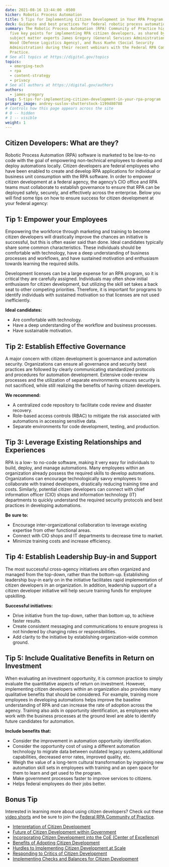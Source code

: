 ```yaml
---
date: 2021-08-16 13:44:00 -0500
kicker: Robotic Process Automation
title: 5 Tips for Implementing Citizen Development in Your RPA Program
deck: Guidance and best practices for federal robotic process automation programs looking to operationalize citizen developers
summary: The Robotic Process Automation (RPA) Community of Practice highlights
  five key points for implementing RPA citizen developers, as shared by federal
  subject matter experts James Gregory (General Services Administration), Frank
  Wood (Defense Logistics Agency), and Russ Kuehn (Social Security
  Administration) during their recent webinars with the Federal RPA Community of
  Practice.
# See all topics at https://digital.gov/topics
topics:
  - emerging-tech
  - rpa
  - content-strategy
  - privacy
# See all authors at https://digital.gov/authors
authors:
  - james-gregory
slug: 5-tips-for-implementing-citizen-development-in-your-rpa-program
primary_image: andrey-suslov-shutterstock-1199480788
# Controls how this page appears across the site
# 0 -- hidden
# 1 -- visible
weight: 1
---
```

## Citizen Developers: What are they?

Robotic Process Automation (RPA) software is marketed to be low-to-no code with the goal of empowering non-technical employees to develop and deploy automations locally. Citizen developers are federal employees who have been enabled to create and develop RPA applications for individual or business unit consumption with the RPA software. In order to empower citizen development at a federal agency, the agency’s CIO office and RPA teams must collaborate to establish governance to ensure that RPA can be deployed safely, securely, and effectively across the enterprise. Below you will find some tips on how to ensure success for citizen development at your federal agency:

## Tip 1: Empower your Employees

Empowering the workforce through marketing and training to become citizen developers will drastically improve the chances an initiative is successful, but this is often easier said than done. Ideal candidates typically share some common characteristics. These individuals should be comfortable with technology, have a deep understanding of business processes and workflows, and have sustained motivation and enthusiasm towards learning the required skills.

Development licenses can be a large expense for an RPA program, so it is critical they are carefully assigned. Individuals may often show initial enthusiasm for citizen development, but utilizing the skill set takes a back seat to other competing priorities. Therefore, it is important for programs to identify individuals with sustained motivation so that licenses are not used inefficiently.

**Ideal candidates:**

* Are comfortable with technology.
* Have a deep understanding of the workflow and business processes.
* Have sustainable motivation.

## Tip 2: Establish Effective Governance

A major concern with citizen development is governance and automation security. Organizations can ensure all governance and security best practices are followed by clearly communicating standardized protocols and procedures for automation development. Extensive code-review processes and the utilization of separate environments ensures security is not sacrificed, while still realizing the benefits of having citizen developers.

**We recommend:**

* A centralized code repository to facilitate code review and disaster recovery.
* Role-based access controls (RBAC) to mitigate the risk associated with automations in accessing sensitive data.
* Separate environments for code development, testing, and production.

## Tip 3: Leverage Existing Relationships and Experiences

RPA is a low- to no-code software, making it very easy for individuals to build, deploy, and manage automations. Many employees within an organization already possess the required skills to develop automations. Organizations can encourage technologically savvy employees to collaborate with trained developers, drastically reducing training time and costs. Similarly, potential citizen developers can connect with chief information officer (CIO) shops and information technology (IT) departments to quickly understand the required security protocols and best practices in developing automations.

**Be sure to:**

* Encourage inter-organizational collaboration to leverage existing expertise from other functional areas.
* Connect with CIO shops and IT departments to decrease time to market.
* Minimize training costs and increase efficiency.

## Tip 4: Establish Leadership Buy-in and Support

The most successful cross-agency initiatives are often organized and managed from the top-down, rather than the bottom-up. Establishing leadership buy-in early on in the initiative facilitates rapid implementation of citizen developers in an organization. In addition, leadership support of a citizen developer initiative will help secure training funds for employee upskilling.

**Successful initiatives:**

* Drive initiative from the top-down, rather than bottom up, to achieve faster results.
* Create consistent messaging and communications to ensure progress is not hindered by changing roles or responsibilities.
* Add clarity to the initiative by establishing organization-wide common ground.

## Tip 5: Include Qualitative Benefits in Return on Investment

When evaluating an investment opportunity, it is common practice to simply evaluate the quantitative aspects of return on investment. However, implementing citizen developers within an organization also provides many qualitative benefits that should be considered. For example, training more employees in developing automations helps improve the baseline understanding of RPA and can increase the rate of adoption across the agency. Training also aids in opportunity identification, as employees who work with the business processes at the ground level are able to identify future candidates for automation.

**Include benefits that:**

* Consider the improvement in automation opportunity identification. 
* Consider the opportunity cost of using a different automation technology to migrate data between outdated legacy systems,additional capabilities, decreased error rates, improved quality, etc.
* Weigh the value of a long-term cultural transformation by ingraining new automation skill sets in employees with training and an open space for them to learn and get used to the program.
* Make government processes faster to improve services to citizens. 
* Helps federal employees do their jobs better.

## Bonus Tip 

Interested in learning more about using citizen developers? Check out these [video shorts](https://www.youtube.com/playlist?list=PLd9b-GuOJ3nH1-QrRbs4EfcB8RXMgiJoI) and be sure to join the [Federal RPA Community of Practice](https://digital.gov/communities/rpa/).  

* [Interpretation of Citizen Development](https://www.youtube.com/watch?v=PDCuPPh8lP8&list=PLd9b-GuOJ3nH1-QrRbs4EfcB8RXMgiJoI&index=7)
* [Future of Citizen Development within Government](https://www.youtube.com/watch?v=roiC_nxXuH0&list=PLd9b-GuOJ3nH1-QrRbs4EfcB8RXMgiJoI&index=7)
* [Incorporating Citizen Development into the CoE (Center of Excellence)](https://www.youtube.com/watch?v=FqSuKO3Gywk&list=PLd9b-GuOJ3nH1-QrRbs4EfcB8RXMgiJoI&index=5)
* [Benefits of Adopting Citizen Development](https://www.youtube.com/watch?v=igagQ_hsJtI&list=PLd9b-GuOJ3nH1-QrRbs4EfcB8RXMgiJoI&index=4)
* [Hurdles to Implementing Citizen Development at Scale](https://www.youtube.com/watch?v=LKruaC_2q04&list=PLd9b-GuOJ3nH1-QrRbs4EfcB8RXMgiJoI&index=3)
* [Responding to Critics of Citizen Development](https://www.youtube.com/watch?v=PkE6SDz2-iI&list=PLd9b-GuOJ3nH1-QrRbs4EfcB8RXMgiJoI&index=2)
* [Implementing Checks and Balances for Citizen Development](https://www.youtube.com/watch?v=_KajUqAB4Yg&list=PLd9b-GuOJ3nH1-QrRbs4EfcB8RXMgiJoI&index=1)
